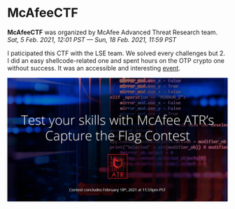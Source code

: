 # McAfeeCTF

**McAfeeCTF** was organized by McAfee Advanced Threat Research team. *Sat, 5 Feb. 2021, 12:01 PST — Sun, 18 Feb. 2021, 11:59 PST*

I paticipated this CTF with the LSE team. We solved every challenges but 2. I did an easy shellcode-related one and spent hours on the OTP crypto one without success. It was an accessible and interesting [event](https://twitter.com/McAfee/status/1359540902604242947).

![ctf](ctf.png)
